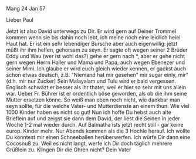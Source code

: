  Mang 24 Jan 57

Lieber Paul

Jetzt ist also David unterwegs zu Dir. Er wird gern auf Deiner Trommel kommen wenn sie bis dahin noch lebt, ich meine noch eine leidlich heiel Haut hat. Er ist ein sehr lebendiger Bursche aber auch eigenwillig: jetzt müßt ihr ihm helfen, gehorsam zu seyn. Er sagte oft wegen seiner 2 Brüder Eddy und Wau (wer ist wohl das?) gehe er gern nach <Europa>*, aber er gehe nicht gern wegen Herrn Haller und Mama und Papa, auch wegen Ebenezer und seiner Mimi. Ich glaube er wird euch gleich wieder kennen, er gackst auch schon etwas deutsch, z.B. "Niemand hat mir gesehen" mir sugar einly, mir" (d.h. mir nur Zucker) Sein Malayalam und Tulu wird er bald vergessen. Englisch schwäzt er besser als ihr thatet, weil er hier so sehr mit uns allein war. Ueber Fr. Bührer ist er ordentlich böse geworden, als ob die ihm seine Mutter ersetzen könne. So weiß man eben noch nicht, wie dankbar man seyn sollte, für die welche Vater- und Mutterdienste an einem thun. Wie viel 1000 Kinder haben es nicht so gut! Nun ich hoffe Du hebst auch alte Brieflein auf und zeigst sie dann dem David, der liest die Seinen in jeder Woche 1-2 mal wieder durch. Auf Balmatha ists jetzt recht still - gar keine europ. Kinder mehr. Nur Abends kommen als die 3 Hochle herauf. Ich wollte Du könntest mir einen Schneeballen herüberwerfen. Ich würfe Dir dann eine Cocosnuß zu. Weil es nicht langt, werfe ich Dir doch täglich mehrere Grüßlein zu. Klingen Dir die Ohren nicht?
 Dein Vater

